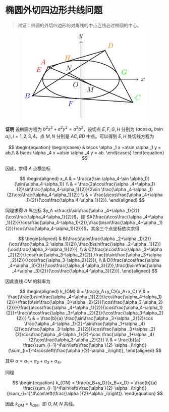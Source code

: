 # 椭圆外切四边形共线问题

> 试证：椭圆的外切四边形的对角线的中点连线必过椭圆的中心。
<!-- > waiqie_sibianxing -->
<div style="display: flex; justify-content: center;">
  <img src="../../figures/waiqie_sibianxing.png" alt="图像描述" style="width: 400px; height: auto;" />
</div>

**证明**
设椭圆方程为 $b^2x^2+a^2y^2 = a^2b^2$，设切点 $E,F,G,H$ 分别为 $(a\cos\alpha_i,b\sin \alpha_i), i=1,2,3,4$，点 $M,N$ 分别是 $AC, BD$ 中点。可以得到 $E,H$  处切线方程为

$$
\begin{equation}
    \begin{cases}
       & b\cos \alpha _1 x +a\sin \alpha _1 y = ab,\\
       & b\cos \alpha _4 x +a\sin \alpha _4 y = ab.
    \end{cases}
\end{equation}
$$

因此，求得 $A$ 点横坐标

$$
\begin{aligned}
    x_A & = \frac{a(\sin \alpha_4-\sin \alpha_1)}{\sin(\alpha_4-\alpha_1)} \\
        & = \frac{2a\cos\frac{\alpha _4+\alpha_1}{2}\sin\frac{\alpha_4-\alpha_1}{2}}{2\sin \frac{\alpha _4-\alpha _1}{2}\cos\frac{\alpha_4-\alpha_1}{2}} \\
        & = \frac{a\cos\frac{\alpha _4+\alpha _1}{2}}{\cos\frac{\alpha_4-\alpha_1}{2}}.
\end{aligned}
$$

同理求得 $A$ 纵坐标 $y_A =\frac{b\sin\frac{\alpha _4+\alpha _1}{2}}{\cos\frac{\alpha_4-\alpha_1}{2}}$，即 $A(\frac{a\cos\frac{\alpha _4+\alpha _1}{2}}{\cos\frac{\alpha_4-\alpha_1}{2}},\frac{b\sin\frac{\alpha _4+\alpha _1}{2}}{\cos\frac{\alpha_4-\alpha_1}{2}})$，其余三个点坐标依次求得 

$$
\begin{aligned}
   & B(\frac{a\cos\frac{\alpha _2+\alpha _1}{2}}{\cos\frac{\alpha_2-\alpha_1}{2}},\frac{b\sin\frac{\alpha _2+\alpha _1}{2}}{\cos\frac{\alpha_2-\alpha_1}{2}}), \\
   & C(\frac{a\cos\frac{\alpha _3+\alpha _2}{2}}{\cos\frac{\alpha_3-\alpha_2}{2}},\frac{b\sin\frac{\alpha _3+\alpha _2}{2}}{\cos\frac{\alpha_3-\alpha_2}{2}}), \\
   & D(\frac{a\cos\frac{\alpha _4+\alpha _3}{2}}{\cos\frac{\alpha_4-\alpha_3}{2}},\frac{b\sin\frac{\alpha _4+\alpha _3}{2}}{\cos\frac{\alpha_4-\alpha_3}{2}}).
\end{aligned}
$$

因此直线 $OM$ 的斜率为

$$
\begin{aligned}
    k_{OM} & = \frac{y_A+y_C}{x_A+x_C} \\
            & = \frac{\frac{b\sin\frac{\alpha _4+\alpha _1}{2}}{\cos\frac{\alpha_4-\alpha_1}{2}}+\frac{b\sin\frac{\alpha _3+\alpha _2}{2}}{\cos\frac{\alpha_3-\alpha_2}{2}}}{\frac{a\cos\frac{\alpha _4+\alpha _1}{2}}{\cos\frac{\alpha_4-\alpha_1}{2}}+\frac{a\cos\frac{\alpha _3+\alpha _2}{2}}{\cos\frac{\alpha_3-\alpha_2}{2}}} \\
            & = \frac{b}{a} \frac{\sin\frac{\alpha _3+\alpha _2}{2}\cos \frac{\alpha _4-\alpha _1}{2}+\sin\frac{\alpha _1+\alpha _4}{2}\cos\frac{\alpha _3-\alpha _2}{2}}{\cos\frac{\alpha _3+\alpha _2}{2}\cos\frac{\alpha _4-\alpha _1}{2}+\cos \frac{\alpha _1+\alpha _4}{2}\cos\frac{\alpha_3-\alpha _2}{2}} \\
            & = \frac{b}{a} \frac{\sum_{i=1}^4\sin\left(\frac{\alpha }{2}-\alpha _i\right)}{\sum_{i=1}^4\cos\left(\frac{\alpha }{2}-\alpha _i\right)}, 
\end{aligned}
$$

其中 $\alpha = \alpha _1+\alpha _2+\alpha _3+\alpha _4$。

同理

$$
\begin{equation}
    k_{ON} = \frac{y_B+y_D}{x_B+x_D} = \frac{b}{a} \frac{\sum_{i=1}^4\sin\left(\frac{\alpha }{2}-\alpha _i\right)}{\sum_{i=1}^4\cos\left(\frac{\alpha }{2}-\alpha _i\right)}.
\end{equation}
$$

因此 $k_{OM} =k_{ON}$，即 $O,M,N$ 共线。
